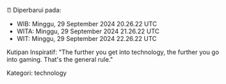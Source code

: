 ⏰ Diperbarui pada:
- WIB: Minggu, 29 September 2024 20.26.22 UTC
- WITA: Minggu, 29 September 2024 21.26.22 UTC
- WIT: Minggu, 29 September 2024 22.26.22 UTC

Kutipan Inspiratif:
"The further you get into technology, the further you go into gaming. That's the general rule."


Kategori: technology

